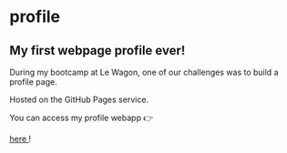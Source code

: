 # profile

## My first webpage profile ever!

<p> During my bootcamp at Le Wagon, one of our challenges was to build a profile page. </p>
<p> Hosted on the GitHub Pages service. </p>
<p> You can access my profile webapp 👉</p>
 <a href="http://KittySou.github.io/profile"> here </a> !
